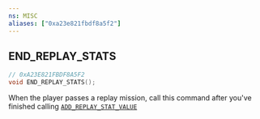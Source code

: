 ```yaml
---
ns: MISC
aliases: ["0xa23e821fbdf8a5f2"]
---
```

## END_REPLAY_STATS

```c
// 0xA23E821FBDF8A5F2
void END_REPLAY_STATS();
```

When the player passes a replay mission, call this command after you've finished calling [`ADD_REPLAY_STAT_VALUE`](#_0x69FE6DC87BD2A5E9)

